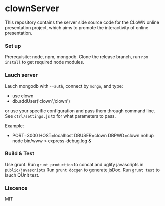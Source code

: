 clownServer
===
This repository contains the server side source code for the CLoWN online presentation project,
which aims to promote the interactivity of online presentation.


### Set up
Prerequisite: node, npm, mongodb.
Clone the release branch, run `npm install` to get required node modules.

### Lauch server
Lauch mongodb with `--auth`, connect by `mongo`, and type:
- use clown
- db.addUser('clown','clown')

or use your specific  configuration and pass them through command line.
See `ctrl/settings.js` to for what parameters to pass. 

Example:
- PORT=3000 HOST=localhost DBUSER=clown DBPWD=clown nohup node bin/www > express-debug.log &


### Build & Test

Use grunt.
Run `grunt production` to concat and uglify javascripts in `public/javascripts`
Run `grunt docgen` to generate jsDoc.
Run `grunt test` to lauch QUnit test.


### Liscence

MIT